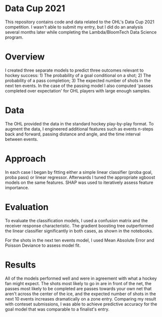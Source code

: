 # Data Cup 2021

This repository contains code and data related to the OHL's Data Cup 2021 competition. I wasn't able to submit my entry, but I did do an analysis several months later while completing the Lambda/BloomTech Data Science program.

# Overview
I created three separate models to predict three outcomes relevant to hockey success: 1) The probability of a goal conditional on a shot; 2) The probability of a pass completion; 3) The expected number of shots in the next ten events. In the case of the passing model I also computed 'passes completed over expectation' for OHL players with large enough samples. 

# Data
The OHL provided the data in the standard hockey play-by-play format. To augment the data, I engineered additional features such as events n-steps back and forward, passing distance and angle, and the time interval between events.

# Approach
In each case I began by fitting either a simple linear classifier (proba goal, proba pass) or linear regressor. Afterwards I tuned the appropriate xgboost models on the same features. SHAP was used to iteratively assess feature importance. 

# Evaluation
To evaluate the classification models, I used a confusion matrix and the receiver response characteristic. The gradient boosting tree outperformed the linear classifier significantly in both cases, as shown in the notebooks.

For the shots in the next ten events model, I used Mean Absolute Error and Poisson Deviance to assess model fit. 

# Results
All of the models performed well and were in agreement with what a hockey fan might expect. The shots most likely to go in are in front of the net, the passes most likely to be completed are passes towards your own net that aren't across the center of the ice, and the expected number of shots in the next 10 events increases dramatically on a zone entry. Comparing my result with conteset submissions, I was able to achieve predictive accuracy for the goal model that was comparable to a finalist's entry.
